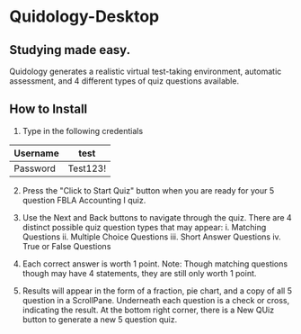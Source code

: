 # Quidology-Desktop
## Studying made easy.

Quidology generates a realistic virtual test-taking environment, automatic assessment, and 4 different types of quiz questions available.

## How to Install
1. Type in the following credentials

Username | test
|---|---|
Password | Test123!

2. Press the "Click to Start Quiz" button when you are ready for your 5 question FBLA Accounting I quiz.

3. Use the Next and Back buttons to navigate through the quiz. There are 4 distinct possible quiz question types that may appear:
    i. Matching Questions
    ii. Multiple Choice Questions
    iii. Short Answer Questions
    iv. True or False Questions

4. Each correct answer is worth 1 point. Note: Though matching questions though may have 4 statements, they are still only worth 1 point.

5. Results will appear in the form of a fraction, pie chart, and a copy of all 5 question in a ScrollPane. Underneath each question is a check or cross, indicating the result. At the bottom right corner, there is a New QUiz button to generate a new 5 question quiz.
